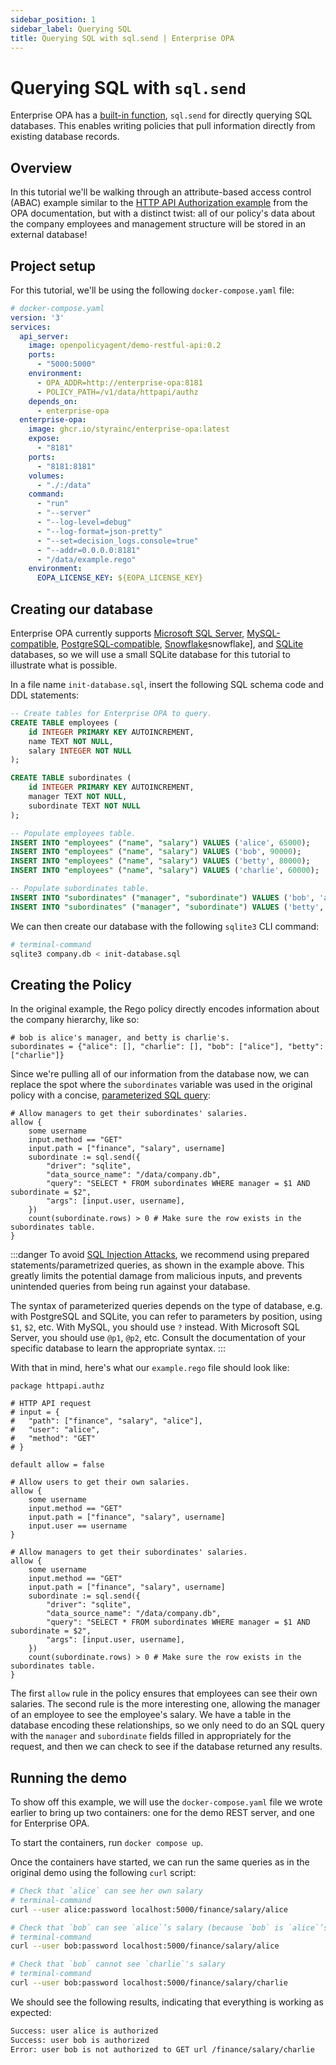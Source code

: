 ```yaml
---
sidebar_position: 1
sidebar_label: Querying SQL
title: Querying SQL with sql.send | Enterprise OPA
---
```


# Querying SQL with `sql.send`

Enterprise OPA has a [built-in function](/enterprise-opa/reference/built-in-functions/sql), `sql.send` for directly querying SQL databases.
This enables writing policies that pull information directly from existing database records.


## Overview

In this tutorial we'll be walking through an attribute-based access control (ABAC) example similar to the [HTTP API Authorization example][opa-http-authz-example] from the OPA documentation, but with a distinct twist: all of our policy's data about the company employees and management structure will be stored in an external database!


## Project setup

For this tutorial, we'll be using the following `docker-compose.yaml` file:

```yaml
# docker-compose.yaml
version: '3'
services:
  api_server:
    image: openpolicyagent/demo-restful-api:0.2
    ports:
      - "5000:5000"
    environment:
      - OPA_ADDR=http://enterprise-opa:8181
      - POLICY_PATH=/v1/data/httpapi/authz
    depends_on:
      - enterprise-opa
  enterprise-opa:
    image: ghcr.io/styrainc/enterprise-opa:latest
    expose:
      - "8181"
    ports:
      - "8181:8181"
    volumes:
      - "./:/data"
    command:
      - "run"
      - "--server"
      - "--log-level=debug"
      - "--log-format=json-pretty"
      - "--set=decision_logs.console=true"
      - "--addr=0.0.0.0:8181"
      - "/data/example.rego"
    environment:
      EOPA_LICENSE_KEY: ${EOPA_LICENSE_KEY}
```


## Creating our database

Enterprise OPA currently supports [Microsoft SQL Server][sqlserver], [MySQL-compatible][mysql], [PostgreSQL-compatible][postgres], [Snowflake][]snowflake], and [SQLite][sqlite] databases, so we will use a small SQLite database for this tutorial to illustrate what is possible.

In a file name `init-database.sql`, insert the following SQL schema code and DDL statements:

```sql
-- Create tables for Enterprise OPA to query.
CREATE TABLE employees (
    id INTEGER PRIMARY KEY AUTOINCREMENT,
    name TEXT NOT NULL,
    salary INTEGER NOT NULL
);

CREATE TABLE subordinates (
    id INTEGER PRIMARY KEY AUTOINCREMENT,
    manager TEXT NOT NULL,
    subordinate TEXT NOT NULL
);

-- Populate employees table.
INSERT INTO "employees" ("name", "salary") VALUES ('alice', 65000);
INSERT INTO "employees" ("name", "salary") VALUES ('bob', 90000);
INSERT INTO "employees" ("name", "salary") VALUES ('betty', 80000);
INSERT INTO "employees" ("name", "salary") VALUES ('charlie', 60000);

-- Populate subordinates table.
INSERT INTO "subordinates" ("manager", "subordinate") VALUES ('bob', 'alice');
INSERT INTO "subordinates" ("manager", "subordinate") VALUES ('betty', 'charlie');
```

We can then create our database with the following `sqlite3` CLI command:

```bash
# terminal-command
sqlite3 company.db < init-database.sql
```


## Creating the Policy

In the original example, the Rego policy directly encodes information about the company hierarchy, like so:

```rego
# bob is alice's manager, and betty is charlie's.
subordinates = {"alice": [], "charlie": [], "bob": ["alice"], "betty": ["charlie"]}
```

Since we're pulling all of our information from the database now, we can replace the spot where the `subordinates` variable was used in the original policy with a concise, [parameterized SQL query][prepared-stmt]:

```rego
# Allow managers to get their subordinates' salaries.
allow {
	some username
	input.method == "GET"
	input.path = ["finance", "salary", username]
	subordinate := sql.send({
		"driver": "sqlite",
		"data_source_name": "/data/company.db",
		"query": "SELECT * FROM subordinates WHERE manager = $1 AND subordinate = $2",
		"args": [input.user, username],
	})
	count(subordinate.rows) > 0 # Make sure the row exists in the subordinates table.
}
```

:::danger
To avoid [SQL Injection Attacks][sql-injection], we recommend using prepared statements/parametrized queries, as shown in the example above.
This greatly limits the potential damage from malicious inputs, and prevents unintended queries from being run against your database.

The syntax of parameterized queries depends on the type of database,
e.g.  with PostgreSQL and SQLite, you can refer to parameters by
position, using `$1`, `$2`, etc. With MySQL, you should use `?`
instead. With Microsoft SQL Server, you should use `@p1`, `@p2`,
etc. Consult the documentation of your specific database to learn the
appropriate syntax.
:::

   [sql-injection]: https://en.wikipedia.org/wiki/SQL_injection

With that in mind, here's what our `example.rego` file should look like:

```rego
package httpapi.authz

# HTTP API request
# input = {
#   "path": ["finance", "salary", "alice"],
#   "user": "alice",
#   "method": "GET"
# }

default allow = false

# Allow users to get their own salaries.
allow {
	some username
	input.method == "GET"
	input.path = ["finance", "salary", username]
	input.user == username
}

# Allow managers to get their subordinates' salaries.
allow {
	some username
	input.method == "GET"
	input.path = ["finance", "salary", username]
	subordinate := sql.send({
		"driver": "sqlite",
		"data_source_name": "/data/company.db",
		"query": "SELECT * FROM subordinates WHERE manager = $1 AND subordinate = $2",
		"args": [input.user, username],
	})
	count(subordinate.rows) > 0 # Make sure the row exists in the subordinates table.
}
```

The first `allow` rule in the policy ensures that employees can see their own salaries.
The second rule is the more interesting one, allowing the manager of an employee to see the employee's salary.
We have a table in the database encoding these relationships, so we only need to do an SQL query with the `manager` and `subordinate` fields filled in appropriately for the request, and then we can check to see if the database returned any results.


## Running the demo

To show off this example, we will use the `docker-compose.yaml` file we wrote earlier to bring up two containers: one for the demo REST server, and one for Enterprise OPA.

To start the containers, run `docker compose up`.

Once the containers have started, we can run the same queries as in the original demo using the following `curl` script:

```bash
# Check that `alice` can see her own salary
# terminal-command
curl --user alice:password localhost:5000/finance/salary/alice

# Check that `bob` can see `alice`’s salary (because `bob` is `alice`’s manager.)
# terminal-command
curl --user bob:password localhost:5000/finance/salary/alice

# Check that `bob` cannot see `charlie`'s salary
# terminal-command
curl --user bob:password localhost:5000/finance/salary/charlie
```

We should see the following results, indicating that everything is working as expected:

```txt
Success: user alice is authorized
Success: user bob is authorized
Error: user bob is not authorized to GET url /finance/salary/charlie
```

   [opa-http-authz-example]: https://www.openpolicyagent.org/docs/http-api-authorization/
   [mysql]: https://www.mysql.com/
   [postgres]: https://www.postgresql.org/
   [snowflake]: https://www.snowflake.com
   [sqlite]: https://www.sqlite.org/index.html
   [sqlserver]: https://www.microsoft.com/en-us/sql-server
   [sql-injection]: https://en.wikipedia.org/wiki/SQL_injection
   [prepared-stmt]: https://en.wikipedia.org/wiki/Prepared_statement

